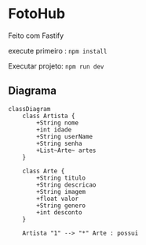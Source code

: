 # FotoHub

Feito com Fastify 

execute primeiro : `npm install`

Executar projeto: `npm run dev`

## Diagrama
```mermaid
classDiagram
    class Artista {
        +String nome
        +int idade
        +String userName
        +String senha
        +List~Arte~ artes
    }
    
    class Arte {
        +String titulo
        +String descricao
        +String imagem
        +float valor
        +String genero
        +int desconto
    }
    
    Artista "1" --> "*" Arte : possui

```